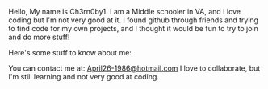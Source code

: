 Hello, My name is Ch3rn0by1. I am a Middle schooler in VA, and I love coding but I'm not very good at it. I found github through friends and trying to find
code for my own projects, and I thought it would be fun to try to join and do more stuff! 

Here's some stuff to know about me:

You can contact me at: April26-1986@hotmail.com 
I love to collaborate, but I'm still learning and not very good at coding.
